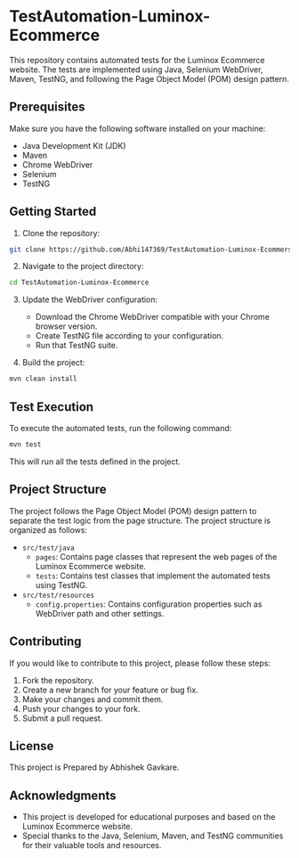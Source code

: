 # TestAutomation-Luminox-Ecommerce

This repository contains automated tests for the Luminox Ecommerce website. The tests are implemented using Java, Selenium WebDriver, Maven, TestNG, and following the Page Object Model (POM) design pattern.

## Prerequisites

Make sure you have the following software installed on your machine:

- Java Development Kit (JDK)
- Maven
- Chrome WebDriver
- Selenium
- TestNG

## Getting Started

1. Clone the repository:

```bash
git clone https://github.com/Abhi147369/TestAutomation-Luminox-Ecommerse.git
```

2. Navigate to the project directory:

```bash
cd TestAutomation-Luminox-Ecommerce
```

3. Update the WebDriver configuration:

   - Download the Chrome WebDriver compatible with your Chrome browser version.
   - Create TestNG file according to your configuration.
   - Run that TestNG suite.

4. Build the project:

```bash
mvn clean install
```

## Test Execution

To execute the automated tests, run the following command:

```bash
mvn test
```

This will run all the tests defined in the project.

## Project Structure

The project follows the Page Object Model (POM) design pattern to separate the test logic from the page structure. The project structure is organized as follows:

- `src/test/java`
  - `pages`: Contains page classes that represent the web pages of the Luminox Ecommerce website.
  - `tests`: Contains test classes that implement the automated tests using TestNG.
- `src/test/resources`
  - `config.properties`: Contains configuration properties such as WebDriver path and other settings.

## Contributing

If you would like to contribute to this project, please follow these steps:

1. Fork the repository.
2. Create a new branch for your feature or bug fix.
3. Make your changes and commit them.
4. Push your changes to your fork.
5. Submit a pull request.

## License

This project is Prepared by Abhishek Gavkare.

## Acknowledgments

- This project is developed for educational purposes and based on the Luminox Ecommerce website.
- Special thanks to the Java, Selenium, Maven, and TestNG communities for their valuable tools and resources.
